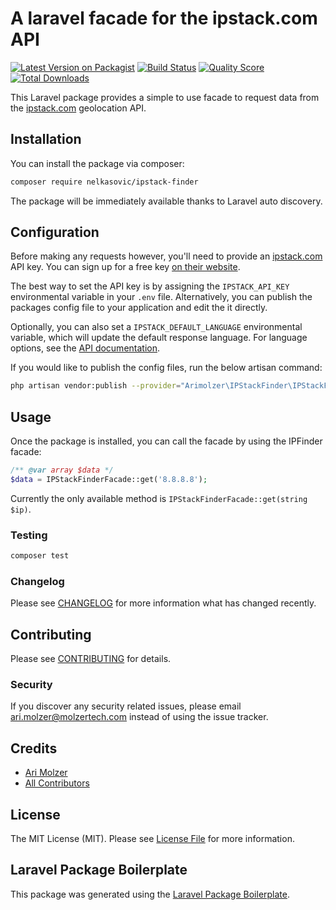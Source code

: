 # A laravel facade for the ipstack.com API

[![Latest Version on Packagist](https://img.shields.io/packagist/v/nelkasovic/ipstack-finder.svg?style=flat-square)](https://packagist.org/packages/arimolzer/ipstack-finder)
[![Build Status](https://img.shields.io/travis/nelkasovic/ipstack-finder/master.svg?style=flat-square)](https://travis-ci.org/arimolzer/ipstack-finder)
[![Quality Score](https://img.shields.io/scrutinizer/g/nelkasovic/ipstack-finder.svg?style=flat-square)](https://scrutinizer-ci.com/g/arimolzer/ipstack-finder)
[![Total Downloads](https://img.shields.io/packagist/dt/nelkasovic/ipstack-finder.svg?style=flat-square)](https://packagist.org/packages/nelkasovic/ipstack-finder)

This Laravel package provides a simple to use facade to request data from the [ipstack.com](https://ipstack.com) geolocation API. 

## Installation

You can install the package via composer:

```bash
composer require nelkasovic/ipstack-finder
```

The package will be immediately available thanks to Laravel auto discovery.

## Configuration

Before making any requests however, you'll need to provide an [ipstack.com](https://ipstack.com) API key. You can sign up for a free key [on their website](https://ipstack.com/product). 

The best way to set the API key is by assigning the `IPSTACK_API_KEY` environmental variable in your `.env` file. Alternatively, you can publish the packages config file to your application and edit the  it directly.

Optionally, you can also set a `IPSTACK_DEFAULT_LANGUAGE` environmental variable, which will update the default response language. For language options, see the [API documentation](https://ipstack.com/documentation#language).

If you would like to publish the config files, run the below artisan command:
```bash
php artisan vendor:publish --provider="Arimolzer\IPStackFinder\IPStackFinderServiceProvider"
```

## Usage

Once the package is installed, you can call the facade by using the IPFinder facade:

``` php
/** @var array $data */
$data = IPStackFinderFacade::get('8.8.8.8');
```

Currently the only available method is `IPStackFinderFacade::get(string $ip)`. 

### Testing

``` bash
composer test
```

### Changelog

Please see [CHANGELOG](CHANGELOG.md) for more information what has changed recently.

## Contributing

Please see [CONTRIBUTING](CONTRIBUTING.md) for details.

### Security

If you discover any security related issues, please email ari.molzer@molzertech.com instead of using the issue tracker.

## Credits

- [Ari Molzer](https://github.com/arimolzer)
- [All Contributors](../../contributors)

## License

The MIT License (MIT). Please see [License File](LICENSE.md) for more information.

## Laravel Package Boilerplate

This package was generated using the [Laravel Package Boilerplate](https//laravelpackageboilerplate.com).
